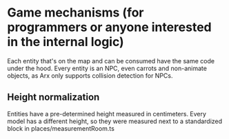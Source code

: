 # Game mechanisms (for programmers or anyone interested in the internal logic)

Each entity that's on the map and can be consumed have the same code under the
hood. Every entity is an NPC, even carrots and non-animate objects, as Arx only
supports collision detection for NPCs.

## Height normalization

Entities have a pre-determined height measured in centimeters. Every model has
a different height, so they were measured next to a standardized block in
places/measurementRoom.ts
